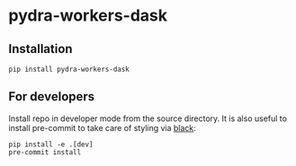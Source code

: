 # pydra-workers-dask

## Installation

```
pip install pydra-workers-dask
```

## For developers

Install repo in developer mode from the source directory. It is also useful to
install pre-commit to take care of styling via [black](https://black.readthedocs.io/):

```
pip install -e .[dev]
pre-commit install
```
